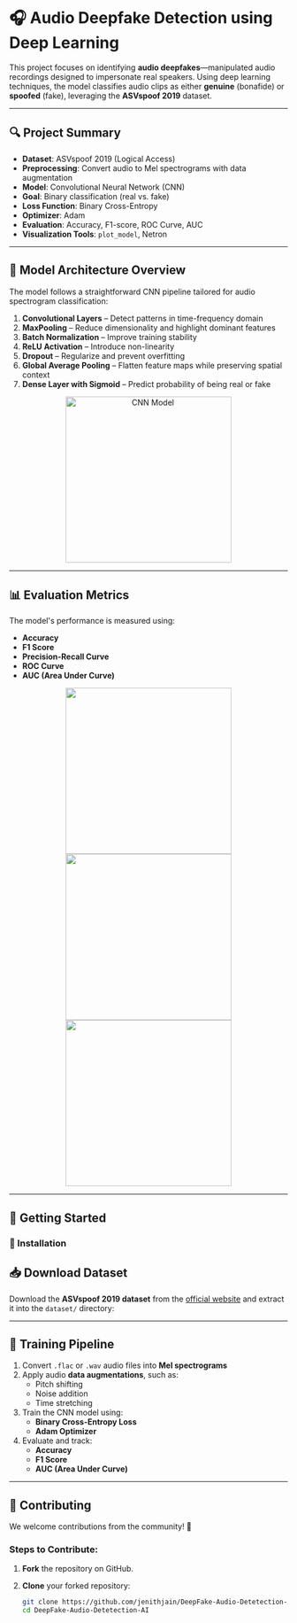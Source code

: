 # 🎧 Audio Deepfake Detection using Deep Learning

This project focuses on identifying **audio deepfakes**—manipulated audio recordings designed to impersonate real speakers. Using deep learning techniques, the model classifies audio clips as either **genuine** (bonafide) or **spoofed** (fake), leveraging the **ASVspoof 2019** dataset.

---

## 🔍 Project Summary

- **Dataset**: ASVspoof 2019 (Logical Access)
- **Preprocessing**: Convert audio to Mel spectrograms with data augmentation
- **Model**: Convolutional Neural Network (CNN)
- **Goal**: Binary classification (real vs. fake)
- **Loss Function**: Binary Cross-Entropy
- **Optimizer**: Adam
- **Evaluation**: Accuracy, F1-score, ROC Curve, AUC
- **Visualization Tools**: `plot_model`, Netron

---

## 🧠 Model Architecture Overview

The model follows a straightforward CNN pipeline tailored for audio spectrogram classification:

1. **Convolutional Layers** – Detect patterns in time-frequency domain
2. **MaxPooling** – Reduce dimensionality and highlight dominant features
3. **Batch Normalization** – Improve training stability
4. **ReLU Activation** – Introduce non-linearity
5. **Dropout** – Regularize and prevent overfitting
6. **Global Average Pooling** – Flatten feature maps while preserving spatial context
7. **Dense Layer with Sigmoid** – Predict probability of being real or fake

<p align="center">
  <img src="eval/audio_classifier.h5.png" alt="CNN Model" width="300"/>
</p>

---

## 📊 Evaluation Metrics

The model's performance is measured using:

- **Accuracy**
- **F1 Score**
- **Precision-Recall Curve**
- **ROC Curve**
- **AUC (Area Under Curve)**

<p align="center">
  <img src="eval/prc.png" width="300"/>
  <img src="eval/cc.png" width="300"/>
  <img src="eval/roc.png" width="300"/>
</p>

---

## 🚀 Getting Started

### 🔧 Installation

## 📥 Download Dataset

Download the **ASVspoof 2019 dataset** from the [official website](https://www.asvspoof.org/) and extract it into the `dataset/` directory:


---

## 🧪 Training Pipeline

1. Convert `.flac` or `.wav` audio files into **Mel spectrograms**
2. Apply audio **data augmentations**, such as:
   - Pitch shifting
   - Noise addition
   - Time stretching
3. Train the CNN model using:
   - **Binary Cross-Entropy Loss**
   - **Adam Optimizer**
4. Evaluate and track:
   - **Accuracy**
   - **F1 Score**
   - **AUC (Area Under Curve)**

---

## 🧩 Contributing

We welcome contributions from the community! 🚀

### Steps to Contribute:

1. **Fork** the repository on GitHub.

2. **Clone** your forked repository:
   ```bash
   git clone https://github.com/jenithjain/DeepFake-Audio-Detetection-AI.git
   cd DeepFake-Audio-Detetection-AI
